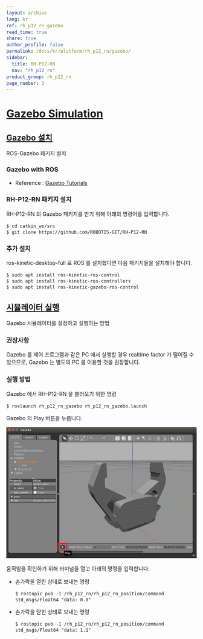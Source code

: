 ```yaml
---
layout: archive
lang: kr
ref: rh_p12_rn_gazebo
read_time: true
share: true
author_profile: false
permalink: /docs/kr/platform/rh_p12_rn/gazebo/
sidebar:
  title: RH-P12-RN
  nav: "rh_p12_rn"
product_group: rh_p12_rn
page_number: 3
---
```


<div style="counter-reset: h1 6"></div>

# [Gazebo Simulation](gazebo-simulation)

## [Gazebo 설치](gazebo-설치)
ROS-Gazebo 패키지 설치

### Gazebo with ROS
- Reference : [Gazebo Tutorials](http://gazebosim.org/tutorials?cat=connect_ros)

### RH-P12-RN 패키지 설치
RH-P12-RN 의 Gazebo 패키지를 받기 위해 아래의 명령어를 입력합니다.

```
$ cd catkin_ws/src
$ git clone https://github.com/ROBOTIS-GIT/RH-P12-RN
```

### 추가 설치
ros-kinetic-desktop-full 로 ROS 를 설치했다면 다음 패키지들을 설치해야 합니다.

```
$ sudo apt install ros-kinetic-ros-control
$ sudo apt install ros-kinetic-ros-controllers
$ sudo apt install ros-kinetic-gazebo-ros-control
```

## [시뮬레이터 실행](시뮬레이터-실행)
Gazebo 시뮬레이터를 설정하고 실행하는 방법

### 권장사항
Gazebo 를 제어 프로그램과 같은 PC 에서 실행할 경우 realtime factor 가 떨어질 수 있으므로, Gazebo 는 별도의 PC 를 이용할 것을 권장합니다.

### 실행 방법
Gazebo 에서 RH-P12-RN 을 불러오기 위한 명령

```
$ roslaunch rh_p12_rn_gazebo rh_p12_rn_gazebo.launch
```

Gazebo 의 Play 버튼을 누릅니다.  

![](/assets/images/platform/rh_p12_rn/gazebo_play_button.png)  

움직임을 확인하기 위해 터미널을 열고 아래의 명령을 입력합니다.  

- 손가락을 열린 상태로 보내는 명령

  ```
  $ rostopic pub -1 /rh_p12_rn/rh_p12_rn_position/command std_msgs/Float64 "data: 0.0"
  ```

- 손가락을 닫힌 상태로 보내는 명령

  ```
  $ rostopic pub -1 /rh_p12_rn/rh_p12_rn_position/command std_msgs/Float64 "data: 1.1"
  ```
